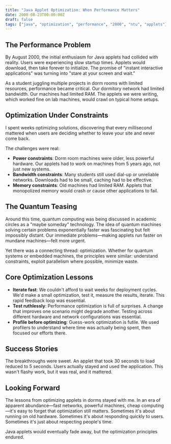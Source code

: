 ```yaml
---
title: "Java Applet Optimization: When Performance Matters"
date: 2000-08-23T00:00:00Z
draft: false
tags: ["java", "optimization", "performance", "2000", "ntu", "applets"]
---
```


## The Performance Problem

By August 2000, the initial enthusiasm for Java applets had collided with reality. Users were experiencing slow startup times. Applets would download, then take forever to initialize. The promise of "instant interactive applications" was turning into "stare at your screen and wait."

As a student juggling multiple projects in dorm rooms with limited resources, performance became critical. Our dormitory network had limited bandwidth. Our machines had limited RAM. The applets we were writing, which worked fine on lab machines, would crawl on typical home setups.

## Optimization Under Constraints

I spent weeks optimizing solutions, discovering that every millisecond mattered when users are deciding whether to leave your site and never come back.

The challenges were real:

- **Power constraints**: Dorm room machines were older, less powerful hardware. Our applets had to work on machines from 5 years ago, not just new systems.
- **Bandwidth constraints**: Many students still used dial-up or unreliable networks. Downloads had to be small, caching had to be effective.
- **Memory constraints**: Old machines had limited RAM. Applets that monopolized memory would crash or cause other applications to fail.

## The Quantum Teasing

Around this time, quantum computing was being discussed in academic circles as a "maybe someday" technology. The idea of quantum machines solving certain problems exponentially faster was fascinating but felt impossibly distant. Our immediate problems—making applets run faster on mundane machines—felt more urgent.

Yet there was a connecting thread: optimization. Whether for quantum systems or embedded machines, the principles were similar: understand constraints, exploit parallelism where possible, minimize waste.

## Core Optimization Lessons

- **Iterate fast**: We couldn't afford to wait weeks for deployment cycles. We'd make a small optimization, test it, measure the results, iterate. This rapid feedback loop was essential.
- **Test ruthlessly**: Performance optimization is full of surprises. A change that improves one scenario might degrade another. Testing across different hardware and network configurations was essential.
- **Profile before optimizing**: Guess-work optimization is futile. We used profilers to understand where time was actually being spent, then focused our efforts there.

## Success Stories

The breakthroughs were sweet. An applet that took 30 seconds to load reduced to 5 seconds. Users actually stayed and used the application. This wasn't flashy work, but it was real, and it mattered.

## Looking Forward

The lessons from optimizing applets in dorms stayed with me. In an era of apparent abundance—fast networks, powerful machines, cheap computing—it's easy to forget that optimization still matters. Sometimes it's about running on old hardware. Sometimes it's about responding quickly to users. Sometimes it's just about respecting people's time.

Java applets would eventually fade away, but the optimization principles endured.
